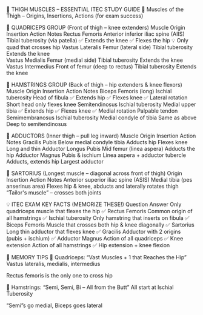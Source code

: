 🦵 THIGH MUSCLES – ESSENTIAL ITEC STUDY GUIDE
📘 Muscles of the Thigh – Origins, Insertions, Actions (for exam success)

🔷 QUADRICEPS GROUP (Front of thigh – knee extenders)
Muscle	Origin	Insertion	Action	Notes
Rectus Femoris	Anterior inferior iliac spine (AIIS)	Tibial tuberosity (via patella)	✅ Extends the knee
✅ Flexes the hip	💡 Only quad that crosses hip
Vastus Lateralis	Femur (lateral side)	Tibial tuberosity	Extends the knee	
Vastus Medialis	Femur (medial side)	Tibial tuberosity	Extends the knee	
Vastus Intermedius	Front of femur (deep to rectus)	Tibial tuberosity	Extends the knee	

🔷 HAMSTRINGS GROUP (Back of thigh – hip extenders & knee flexors)
Muscle	Origin	Insertion	Action	Notes
Biceps Femoris (long)	Ischial tuberosity	Head of fibula	✅ Extends hip
✅ Flexes knee
✅ Lateral rotation	Short head only flexes knee
Semitendinosus	Ischial tuberosity	Medial upper tibia	✅ Extends hip
✅ Flexes knee
✅ Medial rotation	Palpable tendon
Semimembranosus	Ischial tuberosity	Medial condyle of tibia	Same as above	Deep to semitendinosus

🔷 ADDUCTORS (Inner thigh – pull leg inward)
Muscle	Origin	Insertion	Action	Notes
Gracilis	Pubis	Below medial condyle tibia	Adducts hip
Flexes knee	Long and thin
Adductor Longus	Pubis	Mid femur (linea aspera)	Adducts the hip	
Adductor Magnus	Pubis & ischium	Linea aspera + adductor tubercle	Adducts, extends hip	Largest adductor

🔷 SARTORIUS (Longest muscle – diagonal across front of thigh)
Origin	Insertion	Action	Notes
Anterior superior iliac spine (ASIS)	Medial tibia (pes anserinus area)	Flexes hip & knee, abducts and laterally rotates thigh	“Tailor's muscle” – crosses both joints

💡 ITEC EXAM KEY FACTS (MEMORIZE THESE!)
Question	Answer
Only quadriceps muscle that flexes the hip	✅ Rectus Femoris
Common origin of all hamstrings	✅ Ischial tuberosity
Only hamstring that inserts on fibula	✅ Biceps Femoris
Muscle that crosses both hip & knee diagonally	✅ Sartorius
Long thin adductor that flexes knee	✅ Gracilis
Adductor with 2 origins (pubis + ischium)	✅ Adductor Magnus
Action of all quadriceps	✅ Knee extension
Action of all hamstrings	✅ Hip extension + knee flexion

🧠 MEMORY TIPS
🔹 Quadriceps: “Vast Muscles + 1 that Reaches the Hip”
Vastus lateralis, medialis, intermedius

Rectus femoris is the only one to cross hip

🔹 Hamstrings: “Semi, Semi, Bi – All from the Butt”
All start at Ischial Tuberosity

“Semi”s go medial, Biceps goes lateral

